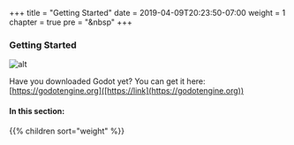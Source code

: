 +++
title = "Getting Started"
date = 2019-04-09T20:23:50-07:00
weight = 1
chapter = true
pre = "<i class='fas fa-feather-alt fa-fw'></i>&nbsp"
+++

### Getting Started

![alt](/godot_recipes/3.x/img/godot3_logo.png)

Have you downloaded Godot yet? You can get it here: [https://godotengine.org]([https://link](https://godotengine.org))

#### In this section:

{{% children  sort="weight" %}}